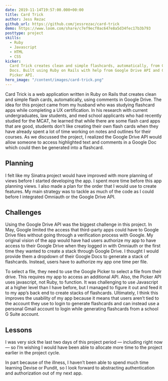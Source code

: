 ```yaml
---
date: 2019-11-14T19:57:00.000+00:00
title: Card Trick
author: Jess Rezac
github_url: https://github.com/jessrezac/card-trick
demo: https://www.loom.com/share/c7ef9ecf0ac647e8a5d34fec17b3b793
posttype: project
skills:
  - Ruby
  - Javascript
  - HTML
  - CSS
kicker:
  Card Trick creates clean and simple flashcards, automatically, from Google
  Docs. Built using Ruby on Rails with help from Google Drive API and Google File
  Picker API.
hero_image: "/content/images/card-trick.png"
---
```


Card Trick is a web application written in Ruby on Rails that creates clean and simple flash cards, automatically, using comments in Google Drive. The idea for this project came from my husband who was studying flashcard apps while completing a UX certification. In his research with current undergraduates, law students, and med school applicants who had recently studied for the MCAT, he learned that while there are some flash card apps that are good, students don’t like creating their own flash cards when they have already spent a lot of time working on notes and outlines for their courses. As we discussed the project, I realized the Google Drive API would allow someone to access highlighted text and comments in a Google Doc which could then be generated into a flashcard.

## Planning

I felt like my Sinatra project would have improved with more planning of views before I started developing the app. I spent more time before this app planning views. I also made a plan for the order that I would use to create features. My main strategy was to tackle as much of the code as I could before I integrated Omniauth or the Google Drive API.

## Challenges

Using the Google Drive API was the biggest challenge in this project. In May, Google limited the access that third-party apps could have to Google Drive files without going through a verification process with Google. My original vision of the app would have had users authorize my app to have access to their Google Drive when they logged in with Omniauth or the first time they wanted to create a stack through Google Drive. I thought I would provide them a dropdown of their Google Docs to generate a stack of flashcards. Instead, users have to authorize my app one time per file.

To select a file, they need to use the Google Picker to select a file from their drive. This requires my app to access an additional API. Also, the Picker API uses javascript, not Ruby, to function. It was challenging to use Javascript at a higher level than I have before, but I managed to figure it out and feed it to my app’s back end to create stacks of flashcards. Ultimately, I think this improves the usability of my app because it means that users aren’t tied to the account they use to login to generate flashcards and can instead use a personal Gmail account to login while generating flashcards from a school G Suite account.

## Lessons

I was very sick the last two days of this project period — including right now — so I’m wishing I would have been able to allocate more time to the project earlier in the project cycle.

In part because of the illness, I haven’t been able to spend much time learning Devise or Pundit, so I look forward to abstracting authentication and authorization out of my next app.
